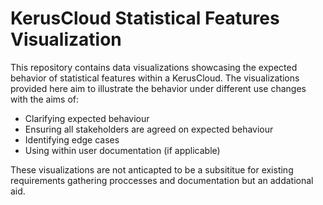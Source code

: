 # KerusCloud Statistical Features Visualization

This repository contains data visualizations showcasing the expected behavior of statistical features within a KerusCloud. 
The visualizations provided here aim to illustrate the behavior under different use changes with the aims of:
- Clarifying expected behaviour
- Ensuring all stakeholders are agreed on expected behaviour
- Identifying edge cases
- Using within user documentation (if applicable)

These visualizations are not anticapted to be a subsititue for existing requirements gathering proccesses and documentation but an addational aid.
